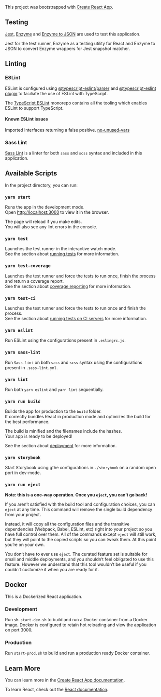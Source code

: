 This project was bootstrapped with [Create React App](https://github.com/facebook/create-react-app).

## Testing

[Jest](https://github.com/facebook/jest), [Enzyme](https://github.com/airbnb/enzyme) and [Enzyme to JSON](https://github.com/adriantoine/enzyme-to-json) are used to test this application.

Jest for the test runner, Enzyme as a testing utility for React and Enzyme to JSON to convert Enzyme wrappers for Jest snapshot matcher.

## Linting

### ESLint

ESLint is configured using [@typescript-eslint/parser](https://github.com/typescript-eslint/typescript-eslint/tree/master/packages/parser) and [@typescript-eslint plugin](https://github.com/typescript-eslint/typescript-eslint/tree/master/packages/eslint-plugin) to faciliate the use of ESLint with TypeScript.

The [TypeScript ESLint](https://github.com/typescript-eslint/typescript-eslint) monorepo contains all the tooling which enables ESLint to support TypeScript.

#### Known ESLint issues

Imported Interfaces returning a false positive.
[no-unused-vars](https://github.com/eslint/typescript-eslint-parser/issues/223)

### Sass Lint

[Sass Lint](https://github.com/sasstools/sass-lint) is a linter for both `sass` and `scss` syntax and included in this application.

## Available Scripts

In the project directory, you can run:

### `yarn start`

Runs the app in the development mode.<br>
Open [http://localhost:3000](http://localhost:3000) to view it in the browser.

The page will reload if you make edits.<br>
You will also see any lint errors in the console.

### `yarn test`

Launches the test runner in the interactive watch mode.<br>
See the section about [running tests](https://facebook.github.io/create-react-app/docs/running-tests) for more information.

### `yarn test-coverage`

Launches the test runner and force the tests to run once, finish the process and return a coverage report.<br>
See the section about [coverage reporting](https://facebook.github.io/create-react-app/docs/running-tests#coverage-reporting) for more information.

### `yarn test-ci`

Launches the test runner and force the tests to run once and finish the process.<br>
See the section about [running tests on CI servers](https://facebook.github.io/create-react-app/docs/running-tests#on-ci-servers) for more information.

### `yarn eslint`

Run ESLint using the configurations present in `.eslingrc.js`.

### `yarn sass-lint`

Run `Sass-lint` on both `sass` and `scss` syntax using the configurations present in `.sass-lint.yml`.

###  `yarn lint`

Run both `yarn eslint` and `yarn lint` sequentially.

### `yarn run build`

Builds the app for production to the `build` folder.<br>
It correctly bundles React in production mode and optimizes the build for the best performance.

The build is minified and the filenames include the hashes.<br>
Your app is ready to be deployed!

See the section about [deployment](https://facebook.github.io/create-react-app/docs/deployment) for more information.

### `yarn storybook`

Start Storybook using gthe configurations in `./storybook` on a random open port in dev-mode.

### `yarn run eject`

**Note: this is a one-way operation. Once you `eject`, you can’t go back!**

If you aren’t satisfied with the build tool and configuration choices, you can `eject` at any time. This command will remove the single build dependency from your project.

Instead, it will copy all the configuration files and the transitive dependencies (Webpack, Babel, ESLint, etc) right into your project so you have full control over them. All of the commands except `eject` will still work, but they will point to the copied scripts so you can tweak them. At this point you’re on your own.

You don’t have to ever use `eject`. The curated feature set is suitable for small and middle deployments, and you shouldn’t feel obligated to use this feature. However we understand that this tool wouldn’t be useful if you couldn’t customize it when you are ready for it.

## Docker

This is a Dockerized React application.

### Development

Run `sh start.dev.sh` to build and run a Docker container from a Docker image. Docker is configured to retain hot reloading and view the application on port 3000.

### Production
Run `start-prod.sh` to build and run a production ready Docker container.

[comment]: <Docker configuration information and getting started guide>

## Learn More

You can learn more in the [Create React App documentation](https://facebook.github.io/create-react-app/docs/getting-started).

To learn React, check out the [React documentation](https://reactjs.org/).
